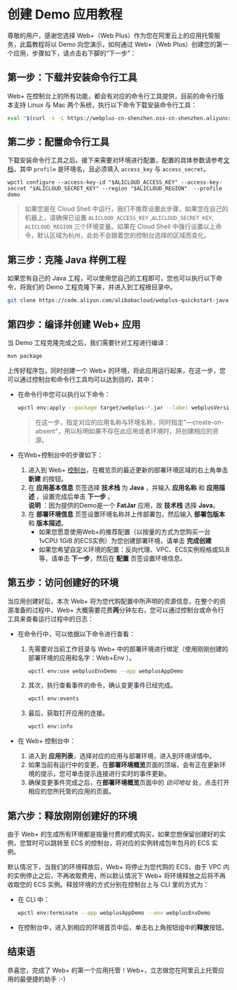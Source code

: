 # 创建 Demo 应用教程

尊敬的用户，感谢您选择 Web+（Web Plus）作为您在阿里云上的应用托管服务，此篇教程将以 Demo 向您演示，如何通过 Web+（Web Plus）创建您的第一个应用，步骤如下，请点击右下脚的“下一步”：

## 第一步：下载并安装命令行工具

Web+ 在控制台上的所有功能，都会有对应的命令行工具提供，目前的命令行版本支持 Linux 与 Mac 两个系统，执行以下命令下载安装命令行工具：

```bash
eval "$(curl -s -L https://webplus-cn-shenzhen.oss-cn-shenzhen.aliyuncs.com/cli/install.sh)"
```



## 第二步：配置命令行工具

下载安装命令行工具之后，接下来需要对环境进行配置，配置的具体参数请参考[文档](#)，其中 `profile` 是环境名，且必须填入 `access_key` 与 `access_secret`。

```
wpctl configure --access-key-id "$ALICLOUD_ACCESS_KEY" --access-key-secret "$ALICLOUD_SECRET_KEY" --region "$ALICLOUD_REGION"  --profile demo
```

> 如果您是在 Cloud Shell 中运行，我们不推荐设置此步骤，如果您在自己的机器上，请确保已设置 `ALICLOUD_ACCESS_KEY` ,`ALICLOUD_SECRET_KEY`, `ALICLOUD_REGION` 三个环境变量。如果在 Cloud Shell 中强行设置以上命令，默认区域为杭州，此处不会跟着您的控制台选择的区域而变化。

## 第三步：克隆 Java 样例工程

如果您有自己的 Java 工程，可以使用您自己的工程即可，您也可以执行以下命令，将我们的 Demo 工程克隆下来，并进入到工程根目录中。 

```bash
git clone https://code.aliyun.com/alibabacloud/webplus-quickstart-java.git && cd webplus-quickstart-java 
```



## 第四步：编译并创建 Web+ 应用

当 Demo 工程克隆完成之后，我们需要针对工程进行编译：

```bash
mvn package
```

上传好程序包，同时创建一个 Web+ 的环境，将此应用运行起来，在这一步，您可以通过控制台和命令行工具均可以达到目的，其中：

- 在命令行中您可以执行以下命令：

   ```bash
   wpctl env:apply --package target/webplus-*.jar --label webplusVersion0.1 --category Java --env webplusEnvDemo --app webplusAppDemo --create-on-absent
   ```
   > 在这一步，指定对应的应用名称与环境名称，同时指定"—create-on-absent"，用以标明如果不存在此应用或者环境时，将创建相应的资源。

- 在Web+控制台中的步骤如下：

   1. 进入到 Web+ [控制台](Web+.console.aliyun.com)，在概览页的最近更新的部署环境区域的右上角单击 **新建** 的按钮。
   2. 在 **应用基本信息** 页签选择 **技术栈** 为 **Java** ，并输入 **应用名称** 和 **应用描述** ，设置完成后单击 **下一步** 。<br>**说明** ：因为提供的Demo是一个 **FatJar** 应用，故 **技术栈** 选择 **Java**。
   3. 在 **部署环境信息** 页签设置环境名称并上传部署包，然后输入 **部署包版本** 和 **版本描述**。
      * 如果您愿意使用Web+的推荐配置（以按量的方式为您购买一台 1vCPU 1GiB 的ECS实例）为您创建部署环境，请单击 **完成创建**
      * 如果您希望自定义环境的配置：反向代理、VPC、ECS实例规格或SLB等，请单击 **下一步**，然后在 **配置** 页签设置环境信息。





## 第五步：访问创建好的环境

当应用创建好后，本次 Web+ 将为您代购配置中所声明的资源信息，在整个的资源准备的过程中，Web+ 大概需要花费**两**分钟左右，您可以通过控制台或命令行工具来查看运行过程中的日志：

- 在命令行中，可以依据以下命令进行查看：

   1. 先需要对当前工作目录与 Web+ 中的部署环境进行绑定（使用刚刚创建的部署环境的应用和名字：Web+Env ）。

      ```bash
      wpctl env:use webplusEnvDemo --app webplusAppDemo
      ```

   2. 其次，执行查看事件的命令，确认变更事件已经完成。

      ```bash
      wpctl env:events
      ```

   3. 最后，获取打开应用的连接。

      ```bash
      wpctl env:info
      ```

- 在 Web+ 控制台中：

   1. 进入到 **应用列表**，选择对应的应用与部署环境，进入到环境详情中。
   2. 如果当前有运行中的变更，在**部署环境概览**页面的顶端，会有正在更新环境的提示，您可单击提示连接进行实时的事件更新。
   3. 确保变更事件完成之后，在**部署环境概览**页面中的 *访问地址* 处，点击打开相应的您所托管的应用的页面。


## 第六步：释放刚刚创建好的环境

由于 Web+ 的生成所有环境都是按量付费的模式购买，如果您想保留创建好的实例，您暂时可以跳转至 ECS 的控制台，将对应的实例转成包年包月的 ECS 实例。

默认情况下，当我们的环境释放后，Web+ 将停止为您代购的 ECS，由于 VPC 内的实例停止之后，不再收取费用，所以默认情况下 Web+ 将环境释放之后将不再收取您的 ECS 实例。释放环境的方式分别在控制台上与 CLI 里的方式为：

- 在 CLI 中：

   ~~~bash
   wpctl env:terminate --app webplusAppDemo --env webplusEnvDemo
   ~~~

- 在控制台中，进入到相应的环境首页中后，单击右上角按钮组中的**释放**按钮。




## 结束语

恭喜您，完成了 Web+ 的第一个应用托管！Web+，立志做您在阿里云上托管应用的最便捷的助手 :-)

